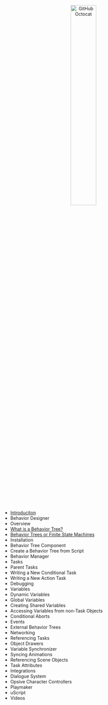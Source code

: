 <p align="center">
  <img alt="GitHub Octocat" src="https://longshilin.com/images/favicon.png" width="40%">
</p>

- [Introduciton](01-introduction.md)
- Behavior Designer 
- Overview 
- [What is a Behavior Tree?](content/what-is-a-behavior-tree.md) 
- [Behavior Trees or Finite State Machines](content/behavior-tree-or-finite-state-machines.md) 
- Installation 
- Behavior Tree Component 
- Create a Behavior Tree from Script 
- Behavior Manager 
- Tasks 
- Parent Tasks 
- Writing a New Conditional Task 
- Writing a New Action Task 
- Debugging 
- Variables 
- Dynamic Variables 
- Global Variables 
- Creating Shared Variables 
- Accessing Variables from non-Task Objects
- Conditional Aborts 
- Events 
- External Behavior Trees 
- Networking 
- Referencing Tasks 
- Object Drawers 
- Variable Synchronizer 
- Syncing Animations 
- Referencing Scene Objects 
- Task Attributes 
- Integrations 
- Dialogue System 
- Opsive Character Controllers 
- Playmaker 
- uScript 
- Videos 

